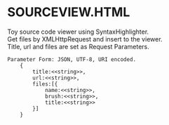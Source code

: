 SOURCEVIEW.HTML
===============
Toy source code viewer using SyntaxHighlighter.  
Get files by XMLHttpRequest and insert to the viewer.  
Title, url and files are set as Request Parameters.  

```
Parameter Form: JSON, UTF-8, URI encoded.  
    {  
        title:<<string>>,  
        url:<<string>>,  
        files:[{  
            name:<<string>>,  
            brush:<<string>>,  
            title:<<string>>  
        }]  
    }
```
